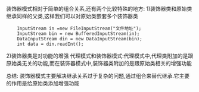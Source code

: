 装饰器模式相对于简单的组合关系,还有两个比较特殊的地方:
1)装饰器类和原始类继承同样的父类,这样我们可以对原始类嵌套多个装饰器类
````
    InputStream in =new FileInputStream("文件地址");
    InputStream bin = new BufferedInputStream(in);
    DataInputStream din = new DataInputStream(bin);
    int data = din.readInt();
````

2)装饰器类是对功能的增强
代理模式和装饰器模式:代理模式中,代理类附加的是跟原始类无关的功能,而在装饰器模式中,装饰器类附加的是跟原始类相关的增强功能

总结:
装饰器模式主要解决继承关系过于复杂的问题,通过组合来替代继承.它主要的作用是给原始类添加增强功能